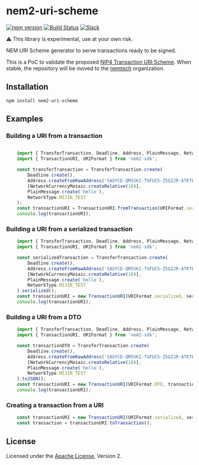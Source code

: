 # nem2-uri-scheme

[![npm version](https://badge.fury.io/js/nem2-uri-scheme.svg)](https://badge.fury.io/js/nem2-uri-scheme)
[![Build Status](https://travis-ci.org/dgarcia360/nem2-uri-scheme.svg?branch=master)](https://travis-ci.org/dgarcia360/nem2-uri-scheme)
[![Slack](https://img.shields.io/badge/chat-on%20slack-green.svg)](https://nem2.slack.com/messages/CB0UU89GS//)

:warning: This library is experimental, use at your own risk.

NEM URI Scheme generator to serve transactions ready to be signed.

This is a PoC to validate the proposed [NIP4 Transaction URI Scheme](https://github.com/nemtech/NIP/issues/6). When stable, the repository will be moved to the [nemtech](https://github.com/nemtech) organization.

## Installation

``npm install nem2-uri-scheme``

## Examples

### Building a URI from a transaction

```typescript

    import { TransferTransaction, Deadline, Address, PlainMessage, NetworkCurrencyMosaic, NetworkType } from 'nem2-sdk';
    import { TransactionURI, URIFormat } from 'nem2-sdk';

    const transferTransaction = TransferTransaction.create(
        Deadline.create(),
        Address.createFromRawAddress('SAGYCE-QM5SK2-TGFUC5-Z5GZJR-ATKTBS-UQQMMH-KW5B'),
        [NetworkCurrencyMosaic.createRelative(10)],
        PlainMessage.create('hello'),
        NetworkType.MIJIN_TEST
    );
    const transactionURI = TransactionURI.fromTransaction(URIFormat.serialized, transferTransaction, 'test','http://localhost:3000').build();
    console.log(transactionURI);
```

### Building a URI from a serialized transaction

```typescript
    import { TransferTransaction, Deadline, Address, PlainMessage, NetworkCurrencyMosaic, NetworkType } from 'nem2-sdk';
    import { TransactionURI, URIFormat } from 'nem2-sdk';

    const serializedTransaction = TransferTransaction.create(
        Deadline.create(),
        Address.createFromRawAddress('SAGYCE-QM5SK2-TGFUC5-Z5GZJR-ATKTBS-UQQMMH-KW5B'),
        [NetworkCurrencyMosaic.createRelative(10)],
        PlainMessage.create('hello'),
        NetworkType.MIJIN_TEST
    ).serialized();
    const transactionURI = new TransactionURI(URIFormat.serialized, serializedTransaction, 'test', 'http://localhost:3000').build();
    console.log(transactionURI);
```

### Building a URI from a DTO

```typescript
    import { TransferTransaction, Deadline, Address, PlainMessage, NetworkCurrencyMosaic, NetworkType } from 'nem2-sdk';
    import { TransactionURI, URIFormat } from 'nem2-sdk';

    const transactionDTO = TransferTransaction.create(
        Deadline.create(),
        Address.createFromRawAddress('SAGYCE-QM5SK2-TGFUC5-Z5GZJR-ATKTBS-UQQMMH-KW5B'),
        [NetworkCurrencyMosaic.createRelative(10)],
        PlainMessage.create('hello'),
        NetworkType.MIJIN_TEST
    ).toJSON();
    const transactionURI = new TransactionURI(URIFormat.DTO, transactionDTO, 'test','http://localhost:3000').build();
    console.log(transactionURI);
```

### Creating a transaction from a URI

```typescript
    const transactionURI = new TransactionURI(URIFormat.serialized, serializedTransaction).build();
    const transaction = transactionURI.toTransaction();
```

## License

Licensed under the [Apache License](LICENSE.md), Version 2.
